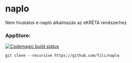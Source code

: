 # naplo
Nem hivatalos e-napló alkalmazás az eKRÉTA rendszerhez

### AppStore:
[![Codemagic build status](https://api.codemagic.io/apps/612cc79b35b443d1b2c638ec/612cc79b35b443d1b2c638eb/status_badge.svg)](https://codemagic.io/apps/612cc79b35b443d1b2c638ec/612cc79b35b443d1b2c638eb/latest_build)

`git clone --recursive https://github.com/filc/naplo`
